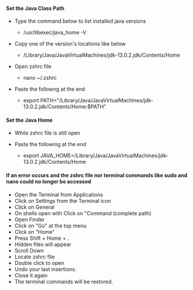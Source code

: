 #### Set the Java Class Path

- Type the command below to list installed java versions 

    - /usr/libexec/java_home -V

- Copy one of the version's locations like below
    - /Library/Java/JavaVirtualMachines/jdk-13.0.2.jdk/Contents/Home

- Open zshrc file
    - nano ~/.zshrc

- Paste the followng at the end
    - export PATH="/Library/Java/JavaVirtualMachines/jdk-13.0.2.jdk/Contents/Home:$PATH"


#### Set the Java Home
- While zshrc file is still open

- Paste the following at the end
    - export JAVA_HOME=/Library/Java/JavaVirtualMachines/jdk-13.0.2.jdk/Contents/Home


#### If an error occurs and the zshrc file nor terminal commands like sudo and nano could no longer be accessed
- Open the Terminal from Applications
- Click on Settings from the Terminal icon
- Click on General
- On shells open with 
    Click on "Command (complete path)
- Open Finder
- Click on "Go" at the top menu
- Click on "Home"
- Press Shift + Home + .
- Hidden files will appear
- Scroll Down
- Locate zshrc file
- Double click to open
- Undo your last insertions.
- Close it again
- The terminal commands will be restored.


